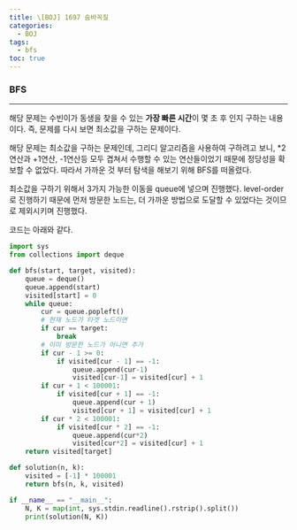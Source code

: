 ```yaml
---
title: \[BOJ] 1697 숨바꼭질
categories: 
  - BOJ
tags: 
  - bfs
toc: true
---
```


### BFS

---

해당 문제는 수빈이가 동생을 찾을 수 있는 **가장 빠른 시간**이 몇 초 후 인지 구하는 내용이다. 즉, 문제를 다시 보면 최소값을 구하는 문제이다.

해당 문제는 최소값을 구하는 문제인데, 그리디 알고리즘을 사용하여 구하려고 보니, *2연산과 +1연산, -1연산등 모두 겹쳐서 수행할 수 있는 연산들이었기 때문에 정당성을 확보할 수 없었다. 따라서 가까운 것 부터 탐색을 해보기 위해 BFS를 떠올렸다.

최소값을 구하기 위해서 3가지 가능한 이동을 queue에 넣으며 진행했다. level-order로 진행하기 때문에 먼저 방문한 노드는, 더 가까운 방법으로 도달할 수 있었다는 것이므로 제외시키며 진행했다.

코드는 아래와 같다.

```python
import sys
from collections import deque

def bfs(start, target, visited):
    queue = deque()
    queue.append(start)
    visited[start] = 0
    while queue:
        cur = queue.popleft()
        # 현재 노드가 타겟 노드이면
        if cur == target:
            break
        # 이미 방문한 노드가 아니면 추가
        if cur - 1 >= 0:
            if visited[cur - 1] == -1:
                queue.append(cur-1)
                visited[cur-1] = visited[cur] + 1
        if cur + 1 < 100001:
            if visited[cur + 1] == -1:
                queue.append(cur + 1)
                visited[cur + 1] = visited[cur] + 1
        if cur * 2 < 100001:
            if visited[cur * 2] == -1:
                queue.append(cur*2)
                visited[cur*2] = visited[cur] + 1
    return visited[target]

def solution(n, k):
    visited = [-1] * 100001
    return bfs(n, k, visited)

if __name__ == "__main__":
    N, K = map(int, sys.stdin.readline().rstrip().split())
    print(solution(N, K))
```
